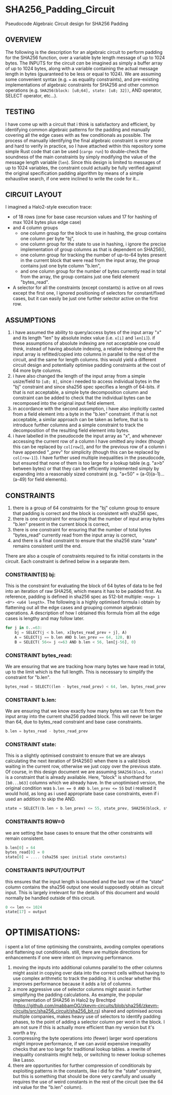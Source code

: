 # SHA256_Padding_Circuit
Pseudocode Algebraic Circuit design for SHA256 Padding 

## OVERVIEW
The following is the description for an algebraic circuit to perform padding for the SHA256 function, over a variable byte length message of up to 1024 bytes. The INPUTS for the circuit *can* be imagined as simply a buffer array of up to 1024 bytes, along with a variable containing the actual message length in bytes (guaranteed to be less or equal to 1024). We are assuming some convenient syntax (e.g. `=` as equality constraints), and pre-existing implementations of algebraic constraints for SHA256 and other common operations (e.g. `SHA256(block: [u8;64], state: [u8; 32])`, AND operator, SELECT operator, etc...). 



## TESTING
I have come up with a circuit that i think is satisfactory and efficient, by identifying common algebraic patterns for the padding and manually covering all the edge cases with as few conditionals as possible. 
The process of manually identifying the final algebraic constraint is error prone and hard to verify in practice, so I have attached within this repository some simple Rust code that can be used (`cargo run`) to double-check the soundness of the main constraints by simply modifying the value of the message length variable (`len`). Since this design is limited to messages of up to 1024 variables, the constraint could actually be fully verified against the original specification padding algorithm by means of a simple exhaustive search, if one were inclined to write the code for it...

## CIRCUIT LAYOUT
I imagined a Halo2-style execution trace:
- of 18 rows (one for base case recursion values and 17 for hashing of max 1024 bytes plus edge case)
- and 4 column groups
   - one column group for the block to use in hashing, the group contains one column per byte "bj",
   - one column group for the state to use in hashing, i ignore the precise implementation of group columns as that is dependent on SHA256(),
   - one column group for tracking the number of up-to-64 bytes present in the current block that were read from the input array, the group contains just one byte column "b.len",
   - and one column group for the number of bytes currently read in total from the array, the group contains just one field element "bytes_read".
- A selector for all the constraints (except constants) is active on all rows except the first one, I ignored positioning of selectors for constant/fixed cases, but it can easily be just one further selector active on the first row. 

## ASSUMPTIONS
1. i have assumed the ability to query/access bytes of the input array "x" and its length "len" by absolute index value (i.e. `x[i]` and `len[i]`). if these assumptions of absolute indexing are not acceptable one could think, instead of having absolute indexing, a relative indexing where the input array is refitted/copied into columns in parallel to the rest of the circuit, and the same for length columns. this would yield a different circuit design and potentially optimise padding constraints at the cost of 64 more byte columns.
2. i have also changed the length of the input array from a simple usize/field to `[u8; 8]`, since i needed to access individual bytes in the "bj" constraint and since sha256 spec specifies a length of 64-bits. if that is not acceptable, a simple byte decomposition column and constraint can be added to check that the individual bytes can be recomposed into the original input field element.
3. in accordance with the second assumption, i have also implicitly casted from a field element into a byte in the "b.len" constraint. if that is not acceptable, a similar approach can be taken as before, that is to introduce further columns and a simple constraint to track the decomposition of the resulting field element into bytes.
4. i have labelled in the pseudocode the input array as "x", and whenever accessing the current row of a column I have omitted any index (though this can be replaced by `col[row]`), and for the  previous row of a column i have appended "_prev" for simplicity (though this can be replaced by `col[row-1]`). I have further used multiple inequalities in the pseudocode, but ensured that none of them is too large for a lookup table (e.g. "a>b" between bytes) or that they can be efficiently implemented simply by expanding into a reasonably sized constraint (e.g. "a<50" = (a-0)(a-1)...(a-49) for field elements).

## CONSTRAINTS
1. there is a group of 64 constraints for the "bj" column group to ensure that padding is correct and the block is consistent with sha256 spec,
2. there is one constraint for ensuring that the number of input array bytes "b.len" present in the current block is correct,
3. there is one constraint for ensuring that the number of total bytes "bytes_read" currently read from the input array is correct,
4. and there is a final constraint to ensure that the sha256 state "state" remains consistent until the end.
  
There are also a couple of constraints required to fix initial constants in the circuit. Each constraint is defined below in a separate item.

### CONSTRAINT(S) bj: 
This is the constraint for evaluating the block of 64 bytes of data to be fed into an iteration of raw SHA256, which means it has to be padded first.
As reference, padding is defined in sha256 spec as 512-bit multiple: `<msg> 1 <0*> <u64 length>`. The following is a highly optimised formula i obtain by flattening out all the edge cases and grouping common algebraic operations. A description of how I obtained this formula from all the edge cases is lengthy and may follow later.

```Rust
for j in 0..=63:
    bj = SELECT(j < b.len, x[bytes_read_prev + j], A)
    A = SELECT(j == b.len AND b.len_prev == 64, 128, B)
    B = SELECT( 56<= j <=63 AND b.len < 56, len[j-56], 0)
```

### CONSTRAINT bytes_read: 
We are ensuring that we are tracking how many bytes we have read in total, up to the limit which is the full length. This is necessary to simplify the constraint for "b.len".

```Rust
bytes_read = SELECT((len - bytes_read_prev) < 64, len, bytes_read_prev + 64)
```

### CONSTRAINT b.len: 
We are ensuring that we know exactly how many bytes we can fit from the input array into the current sha256 padded block. This will never be larger than 64, due to bytes_read constraint and base case constraints.

```Rust
b.len = bytes_read - bytes_read_prev
```

### CONSTRAINT state: 
This is a slightly optimised constraint to ensure that we are always calculating the next iteration of SHA256() when there is a valid block waiting in the current row, otherwise we just copy over the previous state. Of course, in this design document we are assuming `SHA256(block, state)` is a constraint that is already available. Here, "block" is shorthand for `[b0...b63]` columns which we already have. In the unoptimised version, the original condition was `b.len == 0 AND b.len_prev <= 55` but i realised it would hold, as long as i used appropriate base case constraints, even if i used an addition to skip the AND.

```Rust
state = SELECT((b.len + b.len_prev) <= 55, state_prev, SHA256(block, state_prev))
```

### CONSTRAINTS ROW=0 
we are setting the base cases to ensure that the other constraints will remain consistent. 

```Rust
b.len[0] = 64
bytes_read[0] = 0
state[0] = .... (sha256 spec initial state constants)
```

### CONSTRAINTS INPUT/OUTPUT
this ensures that the input length is bounded and the last row of the “state” column contains the sha256 output one would supposedly obtain as circuit input. This is largely irrelevant for the details of this document and would normally be handled outside of this circuit.

```Rust
0 <= len <= 1024
state[17] = output
```

# OPTIMISATIONS: 
i spent a lot of time optimising the constraints, avoding complex operations and flattening out conditionals. still, there are multiple directions for enhancements if one were intent on improving performance.
1. moving the inputs into additional columns parallel to the other columns might assist in copying over data into the correct cells without having to use complex arithmetic to track the padding. it is unclear whether this improves performance because it adds a lot of columns.
2. a more aggressive use of selector columns might assist in further simplifying the padding calculations. As example, the popular implementation of SHA256 in Halo2 by Brechtpd (https://github.com/mabbamOG/zkevm-circuits/blob/sha256/zkevm-circuits/src/sha256_circuit/sha256_bit.rs) shared and optimised across multiple companies, makes heavy use of selectors to identify padding phases, to the point of adding a selector column per word in the block. I am not sure if this is actually more efficient than my version but it's worth a try.
3. compressing the byte operations into (fewer) larger word operations might improve performance, if we can avoid expensive inequality checks that are too large for traditional lookup tables. a rewrite of inequality constraints might help, or switching to newer lookup schemes like Lasso.
4. there are opportunities for further compression of conditionals by exploiting patterns in the constants, like i did for the "state" constraint, but this is something that should be done very carefully and usually requires the use of weird constants in the rest of the circuit (see the 64 init value for the "b.len" column).
 

